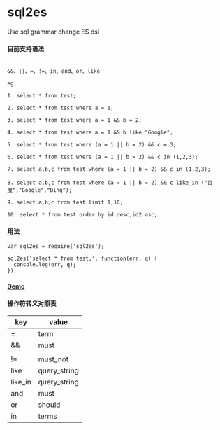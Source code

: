 # sql2es
Use sql grammar change ES dsl

#### 目前支持语法

```

&&、||、=、!=、in、and、or、like 

eg:

1. select * from test;

2. select * from test where a = 1;

3. select * from test where a = 1 && b = 2;

4. select * from test where a = 1 && b like "Google";

5. select * from test where (a = 1 || b = 2) && c = 3;

6. select * from test where (a = 1 || b = 2) && c in (1,2,3);

7. select a,b,c from test where (a = 1 || b = 2) && c in (1,2,3);

8. select a,b,c from test where (a = 1 || b = 2) && c like_in ("百度","Google","Bing");

9. select a,b,c from test limit 1,10;

10. select * from test order by id desc,id2 asc;

```


#### 用法

```
var sql2es = require('sql2es');

sql2es('select * from test;', function(err, q) {
  console.log(err, q);
});
```

#### [Demo](http://esql.thnuclub.com)

#### 操作符转义对照表

key  |  value
------------ | -------------
= | term
&& | must
|| | should
!= | must_not
like | query_string
like_in | query_string
and | must
or | should
in | terms
